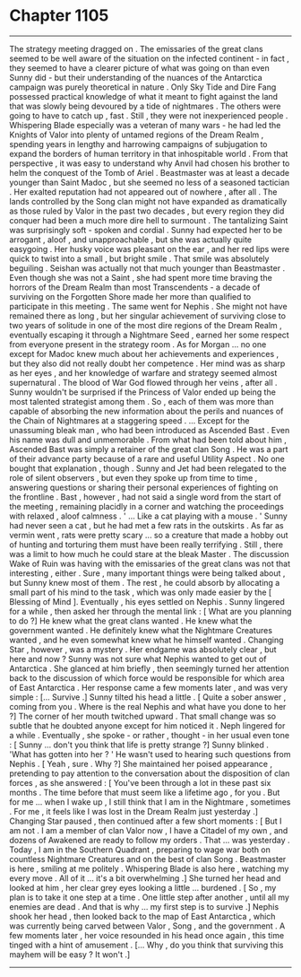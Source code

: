 
# Chapter 1105


---

The strategy meeting dragged on . The emissaries of the great clans seemed to be well aware of the situation on the infected continent - in fact , they seemed to have a clearer picture of what was going on than even Sunny did - but their understanding of the nuances of the Antarctica campaign was purely theoretical in nature .
Only Sky Tide and Dire Fang possessed practical knowledge of what it meant to fight against the land that was slowly being devoured by a tide of nightmares . The others were going to have to catch up , fast .
Still , they were not inexperienced people . Whispering Blade especially was a veteran of many wars - he had led the Knights of Valor into plenty of untamed regions of the Dream Realm , spending years in lengthy and harrowing campaigns of subjugation to expand the borders of human territory in that inhospitable world .
From that perspective , it was easy to understand why Anvil had chosen his brother to helm the conquest of the Tomb of Ariel .
Beastmaster was at least a decade younger than Saint Madoc , but she seemed no less of a seasoned tactician . Her exalted reputation had not appeared out of nowhere , after all . The lands controlled by the Song clan might not have expanded as dramatically as those ruled by Valor in the past two decades , but every region they did conquer had been a much more dire hell to surmount .
The tantalizing Saint was surprisingly soft - spoken and cordial . Sunny had expected her to be arrogant , aloof , and unapproachable , but she was actually quite easygoing . Her husky voice was pleasant on the ear , and her red lips were quick to twist into a small , but bright smile .
That smile was absolutely beguiling .
Seishan was actually not that much younger than Beastmaster . Even though she was not a Saint , she had spent more time braving the horrors of the Dream Realm than most Transcendents - a decade of surviving on the Forgotten Shore made her more than qualified to participate in this meeting .
The same went for Nephis . She might not have remained there as long , but her singular achievement of surviving close to two years of solitude in one of the most dire regions of the Dream Realm , eventually escaping it through a Nightmare Seed , earned her some respect from everyone present in the strategy room .
As for Morgan ... no one except for Madoc knew much about her achievements and experiences , but they also did not really doubt her competence . Her mind was as sharp as her eyes , and her knowledge of warfare and strategy seemed almost supernatural .
The blood of War God flowed through her veins , after all . Sunny wouldn't be surprised if the Princess of Valor ended up being the most talented strategist among them .
So , each of them was more than capable of absorbing the new information about the perils and nuances of the Chain of Nightmares at a staggering speed .
... Except for the unassuming bleak man , who had been introduced as Ascended Bast . Even his name was dull and unmemorable .
From what had been told about him , Ascended Bast was simply a retainer of the great clan Song . He was a part of their advance party because of a rare and useful Utility Aspect .
No one bought that explanation , though .
Sunny and Jet had been relegated to the role of silent observers , but even they spoke up from time to time , answering questions or sharing their personal experiences of fighting on the frontline . Bast , however , had not said a single word from the start of the meeting , remaining placidly in a corner and watching the proceedings with relaxed , aloof calmness .
' ... Like a cat playing with a mouse . '
Sunny had never seen a cat , but he had met a few rats in the outskirts . As far as vermin went , rats were pretty scary ... so a creature that made a hobby out of hunting and torturing them must have been really terrifying .
Still , there was a limit to how much he could stare at the bleak Master .
The discussion Wake of Ruin was having with the emissaries of the great clans was not that interesting , either . Sure , many important things were being talked about , but Sunny knew most of them . The rest , he could absorb by allocating a small part of his mind to the task , which was only made easier by the [ Blessing of Mind ].
Eventually , his eyes settled on Nephis .
Sunny lingered for a while , then asked her through the mental link :
[ What are you planning to do ?]
He knew what the great clans wanted . He knew what the government wanted . He definitely knew what the Nightmare Creatures wanted , and he even somewhat knew what he himself wanted .
Changing Star , however , was a mystery . Her endgame was absolutely clear , but here and now ? Sunny was not sure what Nephis wanted to get out of Antarctica .
She glanced at him briefly , then seemingly turned her attention back to the discussion of which force would be responsible for which area of East Antarctica .
Her response came a few moments later , and was very simple :
[... Survive .]
Sunny tilted his head a little .
[ Quite a sober answer , coming from you . Where is the real Nephis and what have you done to her ?]
The corner of her mouth twitched upward . That small change was so subtle that he doubted anyone except for him noticed it .
Neph lingered for a while . Eventually , she spoke - or rather , thought - in her usual even tone :
[ Sunny ... don't you think that life is pretty strange ?]
Sunny blinked .
'What has gotten into her ? '
He wasn't used to hearing such questions from Nephis .
[ Yeah , sure . Why ?]
She maintained her poised appearance , pretending to pay attention to the conversation about the disposition of clan forces , as she answered :
[ You've been through a lot in these past six months . The time before that must seem like a lifetime ago , for you . But for me ... when I wake up , I still think that I am in the Nightmare , sometimes . For me , it feels like I was lost in the Dream Realm just yesterday .]
Changing Star paused , then continued after a few short moments :
[ But I am not . I am a member of clan Valor now , I have a Citadel of my own , and dozens of Awakened are ready to follow my orders . That ... was yesterday . Today , I am in the Southern Quadrant , preparing to wage war both on countless Nightmare Creatures and on the best of clan Song . Beastmaster is here , smiling at me politely . Whispering Blade is also here , watching my every move . All of it ... it's a bit overwhelming .]
She turned her head and looked at him , her clear grey eyes looking a little ... burdened .
[ So , my plan is to take it one step at a time . One little step after another , until all my enemies are dead . And that is why ... my first step is to survive .]
Nephis shook her head , then looked back to the map of East Antarctica , which was currently being carved between Valor , Song , and the government .
A few moments later , her voice resounded in his head once again , this time tinged with a hint of amusement .
[... Why , do you think that surviving this mayhem will be easy ? It won't .]

---

